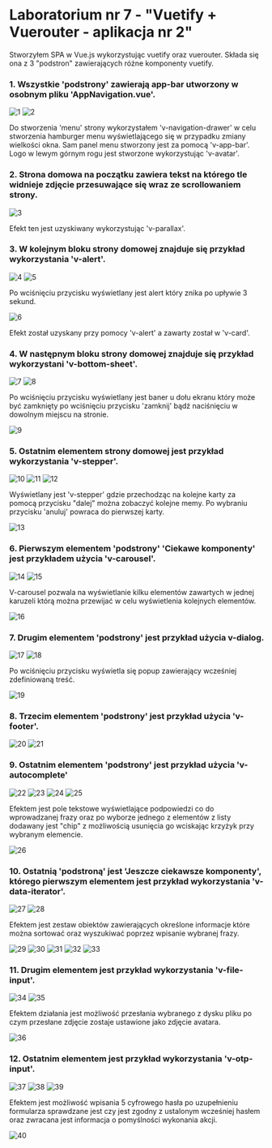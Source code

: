 # Laboratorium nr 7 - "Vuetify + Vuerouter - aplikacja nr 2"
Stworzyłem SPA w Vue.js wykorzystując vuetify oraz vuerouter. Składa się ona z 3 "podstron" zawierających różne komponenty vuetify.
### 1. Wszystkie 'podstrony' zawierają app-bar utworzony w osobnym pliku 'AppNavigation.vue'.

![1](Lab7/src/assets/1.PNG)
![2](Lab7/src/assets/2.PNG)

Do stworzenia 'menu' strony wykorzystałem 'v-navigation-drawer' w celu stworzenia hamburger menu wyświetlającego się w przypadku zmiany wielkości okna.
Sam panel menu stworzony jest za pomocą 'v-app-bar'. Logo w lewym górnym rogu jest stworzone wykorzystując 'v-avatar'.

### 2. Strona domowa na początku zawiera tekst na którego tle widnieje zdjęcie przesuwające się wraz ze scrollowaniem strony.

![3](Lab7/src/assets/3.PNG)

Efekt ten jest uzyskiwany wykorzystując 'v-parallax'.

### 3. W kolejnym bloku strony domowej znajduje się przykład wykorzystania 'v-alert'.

![4](Lab7/src/assets/4.PNG)
![5](Lab7/src/assets/5.PNG)

Po wciśnięciu przycisku wyświetlany jest alert który znika po upływie 3 sekund.

![6](Lab7/src/assets/6.PNG)

Efekt został uzyskany przy pomocy 'v-alert' a zawarty został w 'v-card'.

### 4. W następnym bloku strony domowej znajduje się przykład wykorzystani 'v-bottom-sheet'.

![7](Lab7/src/assets/7.PNG)
![8](Lab7/src/assets/8.PNG)

Po wciśnięciu przycisku wyświetlany jest baner u dołu ekranu który może być zamknięty po wciśnięciu przycisku 'zamknij' bądź naciśnięciu w dowolnym miejscu na stronie.

![9](Lab7/src/assets/9.PNG)

### 5. Ostatnim elementem strony domowej jest przykład wykorzystania 'v-stepper'.

![10](Lab7/src/assets/10.PNG)
![11](Lab7/src/assets/11.PNG)
![12](Lab7/src/assets/12.PNG)

Wyświetlany jest 'v-stepper' gdzie przechodząc na kolejne karty za pomocą przycisku "dalej" można zobaczyć kolejne memy. Po wybraniu przycisku 'anuluj' powraca do pierwszej karty.

![13](Lab7/src/assets/13.PNG)

### 6. Pierwszym elementem 'podstrony' 'Ciekawe komponenty' jest przykładem użycia 'v-carousel'.

![14](Lab7/src/assets/14.PNG)
![15](Lab7/src/assets/15.PNG)

V-carousel pozwala na wyświetlanie kilku elementów zawartych w jednej karuzeli którą można przewijać w celu wyświetlenia kolejnych elementów.

![16](Lab7/src/assets/16.PNG)

### 7. Drugim elementem 'podstrony' jest przykład użycia v-dialog.

![17](Lab7/src/assets/17.PNG)
![18](Lab7/src/assets/18.PNG)

Po wciśnięciu przycisku wyświetla się popup zawierający wcześniej zdefiniowaną treść.

![19](Lab7/src/assets/19.PNG)

### 8. Trzecim elementem 'podstrony' jest przykład użycia 'v-footer'.

![20](Lab7/src/assets/20.PNG)
![21](Lab7/src/assets/21.PNG)

### 9. Ostatnim elementem 'podstrony' jest przykład użycia 'v-autocomplete'

![22](Lab7/src/assets/22.PNG)
![23](Lab7/src/assets/23.PNG)
![24](Lab7/src/assets/24.PNG)
![25](Lab7/src/assets/25.PNG)

Efektem jest pole tekstowe wyświetlające podpowiedzi co do wprowadzanej frazy oraz po wyborze jednego z elementów z listy dodawany jest "chip" z możliwością usunięcia go wciskając krzyżyk przy wybranym elemencie.

![26](Lab7/src/assets/26.PNG)

### 10. Ostatnią 'podstroną' jest 'Jeszcze ciekawsze komponenty', którego pierwszym elementem jest przykład wykorzystania 'v-data-iterator'.

![27](Lab7/src/assets/27.PNG)
![28](Lab7/src/assets/28.PNG)

Efektem jest zestaw obiektów zawierających określone informacje które można sortować oraz wyszukiwać poprzez wpisanie wybranej frazy.

![29](Lab7/src/assets/29.PNG)
![30](Lab7/src/assets/30.PNG)
![31](Lab7/src/assets/31.PNG)
![32](Lab7/src/assets/32.PNG)
![33](Lab7/src/assets/33.PNG)

### 11. Drugim elementem jest przykład wykorzystania 'v-file-input'.

![34](Lab7/src/assets/34.PNG)
![35](Lab7/src/assets/35.PNG)

Efektem działania jest możliwość przesłania wybranego z dysku pliku po czym przesłane zdjęcie zostaje ustawione jako zdjęcie avatara.

![36](Lab7/src/assets/36.PNG)

### 12. Ostatnim elementem jest przykład wykorzystania 'v-otp-input'.

![37](Lab7/src/assets/37.PNG)
![38](Lab7/src/assets/38.PNG)
![39](Lab7/src/assets/39.PNG)

Efektem jest możliwość wpisania 5 cyfrowego hasła po uzupełnieniu formularza sprawdzane jest czy jest zgodny z ustalonym wcześniej hasłem oraz zwracana jest informacja o pomyślności wykonania akcji.

![40](Lab7/src/assets/40.PNG)